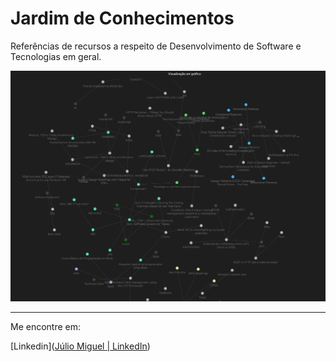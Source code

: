 
# Jardim de Conhecimentos 

Referências de recursos a respeito de Desenvolvimento de Software e Tecnologias em geral.


![](Assets/graph.png)

--- 
Me encontre em: 

[Linkedin]([Júlio Miguel | LinkedIn](https://www.linkedin.com/in/j%C3%BAlio-miguel-82b8ab1a0/))


